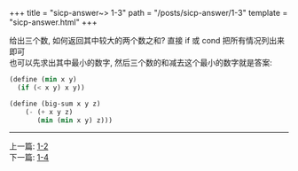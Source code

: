 +++
title =  "sicp-answer~> 1-3"
path = "/posts/sicp-answer/1-3"
template = "sicp-answer.html"
+++

给出三个数, 如何返回其中较大的两个数之和?  直接 if 或 cond 把所有情况列出来即可  
也可以先求出其中最小的数字, 然后三个数的和减去这个最小的数字就是答案:  

```scheme
(define (min x y)
  (if (< x y) x y))

(define (big-sum x y z)
    (- (+ x y z)
       (min (min x y) z)))
```

- - -

上一篇: [1-2](/posts/sicp-answer/1-2)  
下一篇: [1-4](/posts/sicp-answer/1-4)

